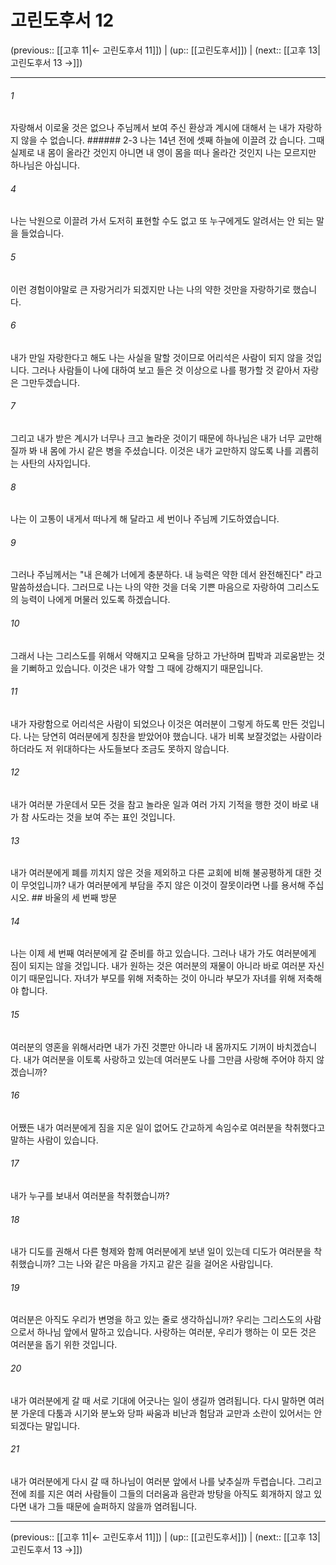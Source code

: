 # 고린도후서 12

(previous:: [[고후 11|← 고린도후서 11]]) | (up:: [[고린도후서]]) | (next:: [[고후 13|고린도후서 13 →]])

***




###### 1 

자랑해서 이로울 것은 없으나 주님께서 보여 주신 환상과 계시에 대해서 는 내가 자랑하지 않을 수 없습니다. ###### 2-3 나는 14년 전에 셋째 하늘에 이끌려 갔 습니다. 그때 실제로 내 몸이 올라간 것인지 아니면 내 영이 몸을 떠나 올라간 것인지 나는 모르지만 하나님은 아십니다. 



###### 4 

나는 낙원으로 이끌려 가서 도저히 표현할 수도 없고 또 누구에게도 알려서는 안 되는 말을 들었습니다. 



###### 5 

이런 경험이야말로 큰 자랑거리가 되겠지만 나는 나의 약한 것만을 자랑하기로 했습니다. 



###### 6 

내가 만일 자랑한다고 해도 나는 사실을 말할 것이므로 어리석은 사람이 되지 않을 것입니다. 그러나 사람들이 나에 대하여 보고 들은 것 이상으로 나를 평가할 것 같아서 자랑은 그만두겠습니다. 



###### 7 

그리고 내가 받은 계시가 너무나 크고 놀라운 것이기 때문에 하나님은 내가 너무 교만해질까 봐 내 몸에 가시 같은 병을 주셨습니다. 이것은 내가 교만하지 않도록 나를 괴롭히는 사탄의 사자입니다. 



###### 8 

나는 이 고통이 내게서 떠나게 해 달라고 세 번이나 주님께 기도하였습니다. 



###### 9 

그러나 주님께서는 "내 은혜가 너에게 충분하다. 내 능력은 약한 데서 완전해진다" 라고 말씀하셨습니다. 그러므로 나는 나의 약한 것을 더욱 기쁜 마음으로 자랑하여 그리스도의 능력이 나에게 머물러 있도록 하겠습니다. 



###### 10 

그래서 나는 그리스도를 위해서 약해지고 모욕을 당하고 가난하며 핍박과 괴로움받는 것을 기뻐하고 있습니다. 이것은 내가 약할 그 때에 강해지기 때문입니다. 



###### 11 

내가 자랑함으로 어리석은 사람이 되었으나 이것은 여러분이 그렇게 하도록 만든 것입니다. 나는 당연히 여러분에게 칭찬을 받았어야 했습니다. 내가 비록 보잘것없는 사람이라 하더라도 저 위대하다는 사도들보다 조금도 못하지 않습니다. 



###### 12 

내가 여러분 가운데서 모든 것을 참고 놀라운 일과 여러 가지 기적을 행한 것이 바로 내가 참 사도라는 것을 보여 주는 표인 것입니다. 



###### 13 

내가 여러분에게 폐를 끼치지 않은 것을 제외하고 다른 교회에 비해 불공평하게 대한 것이 무엇입니까? 내가 여러분에게 부담을 주지 않은 이것이 잘못이라면 나를 용서해 주십시오. ## 바울의 세 번째 방문 



###### 14 

나는 이제 세 번째 여러분에게 갈 준비를 하고 있습니다. 그러나 내가 가도 여러분에게 짐이 되지는 않을 것입니다. 내가 원하는 것은 여러분의 재물이 아니라 바로 여러분 자신이기 때문입니다. 자녀가 부모를 위해 저축하는 것이 아니라 부모가 자녀를 위해 저축해야 합니다. 



###### 15 

여러분의 영혼을 위해서라면 내가 가진 것뿐만 아니라 내 몸까지도 기꺼이 바치겠습니다. 내가 여러분을 이토록 사랑하고 있는데 여러분도 나를 그만큼 사랑해 주어야 하지 않겠습니까? 



###### 16 

어쨌든 내가 여러분에게 짐을 지운 일이 없어도 간교하게 속임수로 여러분을 착취했다고 말하는 사람이 있습니다. 



###### 17 

내가 누구를 보내서 여러분을 착취했습니까? 



###### 18 

내가 디도를 권해서 다른 형제와 함께 여러분에게 보낸 일이 있는데 디도가 여러분을 착취했습니까? 그는 나와 같은 마음을 가지고 같은 길을 걸어온 사람입니다. 



###### 19 

여러분은 아직도 우리가 변명을 하고 있는 줄로 생각하십니까? 우리는 그리스도의 사람으로서 하나님 앞에서 말하고 있습니다. 사랑하는 여러분, 우리가 행하는 이 모든 것은 여러분을 돕기 위한 것입니다. 



###### 20 

내가 여러분에게 갈 때 서로 기대에 어긋나는 일이 생길까 염려됩니다. 다시 말하면 여러분 가운데 다툼과 시기와 분노와 당파 싸움과 비난과 험담과 교만과 소란이 있어서는 안 되겠다는 말입니다. 



###### 21 

내가 여러분에게 다시 갈 때 하나님이 여러분 앞에서 나를 낮추실까 두렵습니다. 그리고 전에 죄를 지은 여러 사람들이 그들의 더러움과 음란과 방탕을 아직도 회개하지 않고 있다면 내가 그들 때문에 슬퍼하지 않을까 염려됩니다.

***

(previous:: [[고후 11|← 고린도후서 11]]) | (up:: [[고린도후서]]) | (next:: [[고후 13|고린도후서 13 →]])
